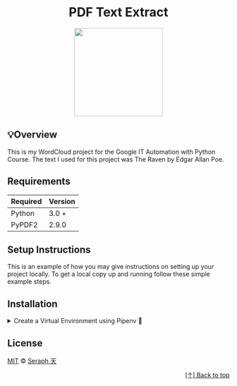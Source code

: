 <div align="center">

# PDF Text Extract
<img src="https://user-images.githubusercontent.com/72005563/180669910-7ad12ef1-5655-4694-9207-4e98221d07c5.png" width="200"/>

  </div>


## 💡Overview
This is my WordCloud project for the Google IT Automation with Python Course. The text I used for this project was The Raven by Edgar Allan Poe.



## Requirements

| Required | Version  |
| -------- | -------- |
| Python   | 3.0 +    |
| PyPDF2   |  2.9.0   |



## Setup Instructions 

This is an example of how you may give instructions on setting up your project locally. To get a local copy up and running follow these simple example steps.


## Installation

<details>
<summary>Create a Virtual Environment using Pipenv 🔮</summary>

1. Download [zip file](https://github.com/seraph776/TemplateRepo/archive/refs/heads/main.zip) 
2. Extract zip files
3. Change directory into projectFolder:

```
$ cd projectFolder
```

4. Install from Pipfile:

```
$ pipenv install  
```

5. Run the application from within virtual environment:

```
$ pipenv run python main.py
```
ℹ️ [Reference](https://docs.python-guide.org/dev/virtualenvs/).

</details>



## License 

[MIT](https://github.com/seraph776/QuickStart/blob/main/LICENSE) © [Seraph 天](https://github.com/seraph776) 


<div align="right">

[[↑] Back to top](#home)

</div>  

